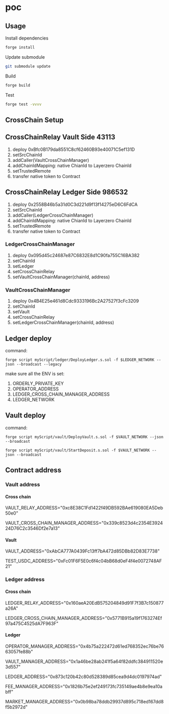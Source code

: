 # poc

## Usage

Install dependencies

```sh
forge install
```

Update submodule

```sh
git submodule update
```

Build

```sh
forge build
```

Test

```sh
forge test -vvvv
```

## CrossChain Setup

## CrossChainRelay Vault Side 43113

1. deploy 0xBfc0B179da8551C8cf62460B93e40071C5ef131D
2. setSrcChainId
3. addCaller(VaultCrossChainManager)
4. addChainIdMapping: native ChianId to Layerzero ChainId
5. setTrustedRemote
6. transfer native token to Contract

## CrossChainRelay Ledger Side 986532

1. deploy 0x2558B46b5a31d0C3d221d9f13f14275eD6C6FdCA
2. setSrcChainId
3. addCaller(LedgerCrossChainManager)
4. addChainIdMapping: native ChianId to Layerzero ChainId
5. setTrustedRemote
6. transfer native token to Contract

### LedgerCrossChainManager

1. deploy 0x095d45c24687e87C6832E8d1C90fa755C16BA382
2. setChainId
3. setLedger
4. setCrossChainRelay
5. setVaultCrossChainManager(chainId, address)

### VaultCrossChainManager

1. deploy 0x4B4E25e461d8Cdc9333196Bc2A27527f3cFc3209
2. setChainId
3. setVault
4. setCrossChainRelay
5. setLedgerCrossChainManager(chainId, address)

## Ledger deploy

command:

`forge script myScript/ledger/DeployLedger.s.sol -f $LEDGER_NETWORK --json --broadcast --legacy`

make sure all the ENV is set:

1. ORDERLY_PRIVATE_KEY
2. OPERATOR_ADDRESS
3. LEDGER_CROSS_CHAIN_MANAGER_ADDRESS
4. LEDGER_NETWORK

## Vault deploy

command:

`forge script myScript/vault/DeployVault.s.sol -f $VAULT_NETWORK --json --broadcast`

`forge script myScript/vault/StartDeposit.s.sol -f $VAULT_NETWORK --json --broadcast`

## Contract address

### Vault address

#### Cross chain

VAULT_RELAY_ADDRESS="0xc8E38C1Fd1422f49DB592BAe619080EA5Deb50e0"

VAULT_CROSS_CHAIN_MANAGER_ADDRESS="0x339c8523d4c2354E392424D76C2c3546Df2e7a13"

#### Vault

VAULT_ADDRESS="0xAbCA777A0439Fc13ff7bA472d85DBb82D83E7738"

TEST_USDC_ADDRESS="0xFc01F6F5E0c6f4c04bB68d0eF4f4e0072748AF21"

### Ledger address

#### Cross chain

LEDGER_RELAY_ADDRESS="0x160aeA20EdB575204849d91F7f3B7c150877a26A"

LEDGER_CROSS_CHAIN_MANAGER_ADDRESS="0x5771B915a19f1763274Ef97a475C4525dA7F963F"

#### Ledger

OPERATOR_MANAGER_ADDRESS="0x4b75a222472d61ed768352ec76be7663057fe88b"

VAULT_MANAGER_ADDRESS="0x1a46be28ab241f5a64f82ddfc384911520e3d557"

LEDGER_ADDRESS="0x873c120b42c80d528389d85cea9d4dc0197974ad"

FEE_MANAGER_ADDRESS="0x1826b75e2ef249173fc735149ae4b8e9ea10abff"

MARKET_MANAGER_ADDRESS="0x0b98ba78ddb29937d895c718ed167dd8f5b2972d"
